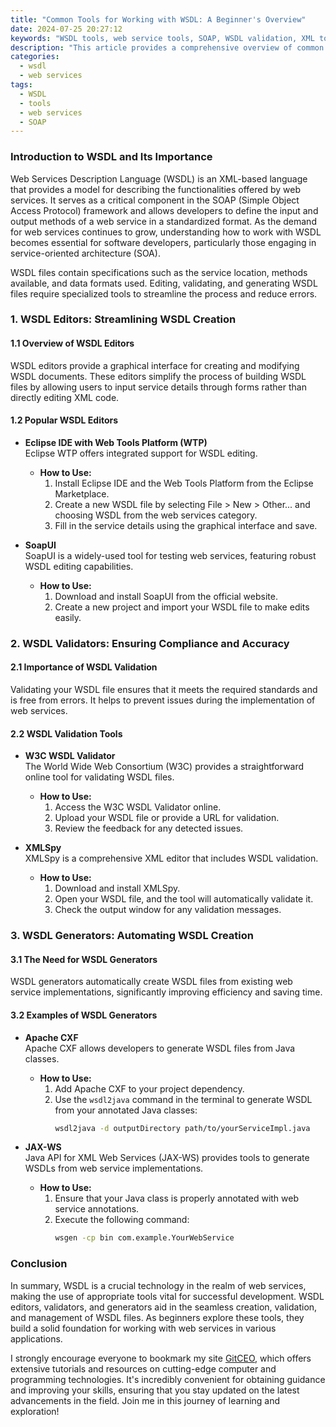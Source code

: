 ```yaml
---
title: "Common Tools for Working with WSDL: A Beginner's Overview"
date: 2024-07-25 20:27:12
keywords: "WSDL tools, web service tools, SOAP, WSDL validation, XML tools"
description: "This article provides a comprehensive overview of common tools for working with WSDL (Web Services Description Language). WSDL is an XML-based language used for describing the functionalities offered by a web service. In this guide, we will explore various WSDL tools, including WSDL editors, validators, and generators. By learning about these tools, beginners can effectively create, modify, and validate WSDL files, enhancing their understanding of web services in modern software development. This overview also includes step-by-step instructions, practical examples, and an introduction to the key features of each tool, making it easier for newcomers to get started with WSDL and improve their programming skills."
categories:
  - wsdl
  - web services
tags:
  - WSDL
  - tools
  - web services
  - SOAP
---
```


### Introduction to WSDL and Its Importance

Web Services Description Language (WSDL) is an XML-based language that provides a model for describing the functionalities offered by web services. It serves as a critical component in the SOAP (Simple Object Access Protocol) framework and allows developers to define the input and output methods of a web service in a standardized format. As the demand for web services continues to grow, understanding how to work with WSDL becomes essential for software developers, particularly those engaging in service-oriented architecture (SOA).

WSDL files contain specifications such as the service location, methods available, and data formats used. Editing, validating, and generating WSDL files require specialized tools to streamline the process and reduce errors.

<!-- more -->

### 1. WSDL Editors: Streamlining WSDL Creation

#### 1.1 Overview of WSDL Editors

WSDL editors provide a graphical interface for creating and modifying WSDL documents. These editors simplify the process of building WSDL files by allowing users to input service details through forms rather than directly editing XML code. 

#### 1.2 Popular WSDL Editors

- **Eclipse IDE with Web Tools Platform (WTP)**  
  Eclipse WTP offers integrated support for WSDL editing.
  - **How to Use:**  
    1. Install Eclipse IDE and the Web Tools Platform from the Eclipse Marketplace.  
    2. Create a new WSDL file by selecting File > New > Other... and choosing WSDL from the web services category.  
    3. Fill in the service details using the graphical interface and save.  
  
- **SoapUI**  
  SoapUI is a widely-used tool for testing web services, featuring robust WSDL editing capabilities.
  - **How to Use:**  
    1. Download and install SoapUI from the official website.  
    2. Create a new project and import your WSDL file to make edits easily.  

### 2. WSDL Validators: Ensuring Compliance and Accuracy

#### 2.1 Importance of WSDL Validation

Validating your WSDL file ensures that it meets the required standards and is free from errors. It helps to prevent issues during the implementation of web services.

#### 2.2 WSDL Validation Tools

- **W3C WSDL Validator**  
  The World Wide Web Consortium (W3C) provides a straightforward online tool for validating WSDL files.
  - **How to Use:**  
    1. Access the W3C WSDL Validator online.  
    2. Upload your WSDL file or provide a URL for validation.  
    3. Review the feedback for any detected issues.  

- **XMLSpy**  
  XMLSpy is a comprehensive XML editor that includes WSDL validation.
  - **How to Use:**  
    1. Download and install XMLSpy.  
    2. Open your WSDL file, and the tool will automatically validate it.  
    3. Check the output window for any validation messages.

### 3. WSDL Generators: Automating WSDL Creation

#### 3.1 The Need for WSDL Generators

WSDL generators automatically create WSDL files from existing web service implementations, significantly improving efficiency and saving time.

#### 3.2 Examples of WSDL Generators

- **Apache CXF**  
  Apache CXF allows developers to generate WSDL files from Java classes.
  - **How to Use:**  
    1. Add Apache CXF to your project dependency.  
    2. Use the `wsdl2java` command in the terminal to generate WSDL from your annotated Java classes:  
       ```bash
       wsdl2java -d outputDirectory path/to/yourServiceImpl.java
       ```

- **JAX-WS**  
  Java API for XML Web Services (JAX-WS) provides tools to generate WSDLs from web service implementations.
  - **How to Use:**  
    1. Ensure that your Java class is properly annotated with web service annotations.  
    2. Execute the following command:  
       ```bash
       wsgen -cp bin com.example.YourWebService
       ```

### Conclusion

In summary, WSDL is a crucial technology in the realm of web services, making the use of appropriate tools vital for successful development. WSDL editors, validators, and generators aid in the seamless creation, validation, and management of WSDL files. As beginners explore these tools, they build a solid foundation for working with web services in various applications.

I strongly encourage everyone to bookmark my site [GitCEO](https://gitceo.com), which offers extensive tutorials and resources on cutting-edge computer and programming technologies. It's incredibly convenient for obtaining guidance and improving your skills, ensuring that you stay updated on the latest advancements in the field. Join me in this journey of learning and exploration!